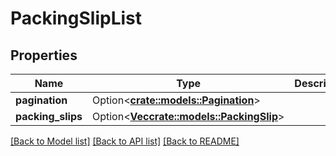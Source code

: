 # PackingSlipList

## Properties

Name | Type | Description | Notes
------------ | ------------- | ------------- | -------------
**pagination** | Option<[**crate::models::Pagination**](Pagination.md)> |  | [optional]
**packing_slips** | Option<[**Vec<crate::models::PackingSlip>**](PackingSlip.md)> |  | [optional]

[[Back to Model list]](../README.md#documentation-for-models) [[Back to API list]](../README.md#documentation-for-api-endpoints) [[Back to README]](../README.md)


